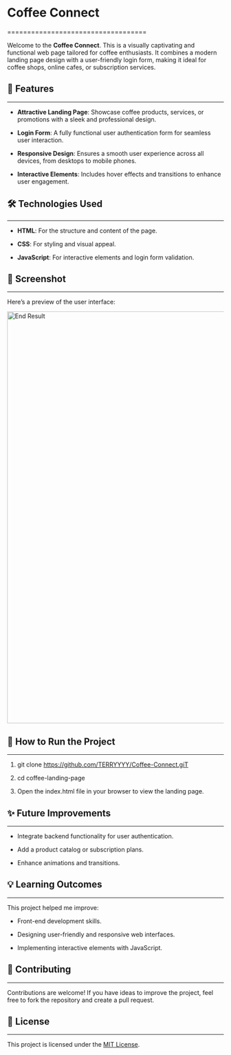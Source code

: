 # Coffee Connect
===================================

Welcome to the **Coffee Connect**. This is a visually captivating and functional web page tailored for coffee enthusiasts. It combines a modern landing page design with a user-friendly login form, making it ideal for coffee shops, online cafes, or subscription services.

## 🌟 Features
-----------

*   **Attractive Landing Page**: Showcase coffee products, services, or promotions with a sleek and professional design.
    
*   **Login Form**: A fully functional user authentication form for seamless user interaction.
    
*   **Responsive Design**: Ensures a smooth user experience across all devices, from desktops to mobile phones.
    
*   **Interactive Elements**: Includes hover effects and transitions to enhance user engagement.
    

## 🛠️ Technologies Used
---------------------

*   **HTML**: For the structure and content of the page.
    
*   **CSS**: For styling and visual appeal.
    
*   **JavaScript**: For interactive elements and login form validation.
    

## 📸 Screenshot
-------------

Here’s a preview of the user interface:

<img width="955" alt="End Result" src="https://github.com/user-attachments/assets/a14a7c2c-f21e-48bc-8fd8-91ca042baa08">


## 🚀 How to Run the Project
-------------------------

1.  git clone https://github.com/TERRYYYY/Coffee-Connect.giT
    
2.  cd coffee-landing-page
    
3.  Open the index.html file in your browser to view the landing page.
    

## ✨ Future Improvements
---------------------

*   Integrate backend functionality for user authentication.
    
*   Add a product catalog or subscription plans.
    
*   Enhance animations and transitions.
    

## 💡 Learning Outcomes
--------------------

This project helped me improve:

*   Front-end development skills.
    
*   Designing user-friendly and responsive web interfaces.
    
*   Implementing interactive elements with JavaScript.
    

## 🤝 Contributing
---------------

Contributions are welcome! If you have ideas to improve the project, feel free to fork the repository and create a pull request.

## 📝 License
----------

This project is licensed under the [MIT License](https://opensource.org/license/mit).